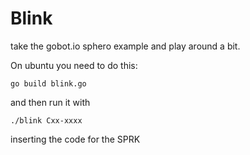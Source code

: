 # Blink
take the gobot.io sphero example and play around a bit.

On ubuntu you need to do this:

`go build blink.go`

and then run it with

`./blink Cxx-xxxx`

inserting the code for the SPRK
